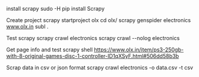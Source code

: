 install scrapy
	sudo -H pip install Scrapy

Create project
	scrapy startproject olx
	cd olx/
	scrapy genspider electronics  www.olx.in
subl .

Test scrapy
	scrapy crawl   electronics
	scrapy crawl --nolog  electronics

Get page info and test
	scrapy shell https://www.olx.in/item/ps3-250gb-with-8-original-games-disc-1-controller-ID1qXSyF.html#506dd58b3b

Scrap data in csv or json format
	scrapy crawl  electronics -o data.csv -t csv
